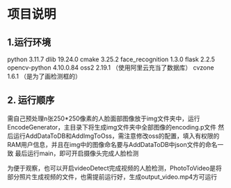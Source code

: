 # 项目说明
## 1.运行环境
python 3.11.7
dlib 19.24.0
cmake 3.25.2
face_recognition 1.3.0
flask 2.2.5
opencv-python 4.10.0.84
oss2 2.19.1 （使用阿里云充当了数据库）
cvzone 1.6.1 （是为了画检测框的）
## 2. 运行顺序
需自己预处理n张250*250像素的人脸面部图像放于img文件夹中，运行EncodeGenerator，主目录下将生成img文件夹中全部图像的encoding.p文件
然后运行AddDataToDB和AddImgToOss，需注意修改oss的配置，填入有权限的RAM用户信息，并且在img中的图像命名要与AddDataToDB中json文件的命名一致
最后运行main，即可开启摄像头完成人脸检测

为便于观察，也可以开启videoDetect完成视频的人脸检测，PhotoToVideo是将部分照片生成视频的文件，也需提前运行好，生成output_video.mp4方可运行
